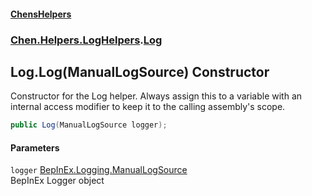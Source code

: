 #### [ChensHelpers](index 'index')
### [Chen.Helpers.LogHelpers](Chen_Helpers_LogHelpers 'Chen.Helpers.LogHelpers').[Log](Chen_Helpers_LogHelpers_Log 'Chen.Helpers.LogHelpers.Log')
## Log.Log(ManualLogSource) Constructor
Constructor for the Log helper. Always assign this to a variable with an internal access modifier to keep it to the calling assembly's scope.  
```csharp
public Log(ManualLogSource logger);
```
#### Parameters
<a name='Chen_Helpers_LogHelpers_Log_Log(ManualLogSource)_logger'></a>
`logger` [BepInEx.Logging.ManualLogSource](https://docs.microsoft.com/en-us/dotnet/api/BepInEx.Logging.ManualLogSource 'BepInEx.Logging.ManualLogSource')  
BepInEx Logger object
  
